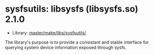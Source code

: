 # sysfsutils: libsysfs (libsysfs.so) 2.1.0
 - Library: [master/make/libs/sysfsutils/](https://github.com/Freetz-NG/freetz-ng/tree/master/make/libs/sysfsutils/)

The library's purpose is to provide a consistant and stable interface for querying system device information exposed through sysfs.
